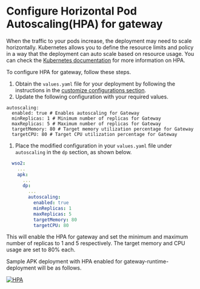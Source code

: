 # Configure Horizontal Pod Autoscaling(HPA) for gateway

When the traffic to your pods increase, the deployment may need to scale horizontally. Kubernetes allows you to define the resource limits and policy in a way that the deployment can auto scale based on resource usage. You can check the <a href="https://kubernetes.io/docs/tasks/run-application/horizontal-pod-autoscale/" target="_blank">Kubernetes documentation</a> for more information on HPA.

To configure HPA for gateway, follow these steps.

1. Obtain the `values.yaml` file for your deployment by following the instructions in the <a href="../../setup/Customize-Configurations" target="_blank">customize configurations section</a>.
2. Update the following configuration with your required values.
```
autoscaling:
  enabled: true # Enables autoscaling for Gateway
  minReplicas: 1 # Minimum number of replicas for Gateway
  maxReplicas: 5 # Maximum number of replicas for Gateway
  targetMemory: 80 # Target memory utilization percentage for Gateway
  targetCPU: 80 # Target CPU utilization percentage for Gateway
```

1. Place the modified configuration in your `values.yaml` file under `autoscaling` in the `dp` section, as shown below.

```yaml
  wso2:
    ...
    apk:
      ...
      dp:
        ...
        autoscaling:
          enabled: true
          minReplicas: 1
          maxReplicas: 5
          targetMemory: 80
          targetCPU: 80
``` 

This will enable the HPA for gateway and set the minimum and maximum number of replicas to 1 and 5 respectively. The target memory and CPU usage are set to 80% each.

Sample APK deployment with HPA enabled for gateway-runtime-deployment will be as follows.

[![HPA](../assets/img/setup/hpa-deployment.png)](../assets/img/setup/hpa-deployment.png)